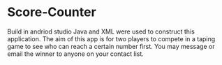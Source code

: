 ﻿# Score-Counter
Build in andriod studio
Java and XML were used to construct this application. The aim of this app is for two players to compete in a taping game to see who can reach a certain number first. You may message or email the winner to anyone on your contact list.
